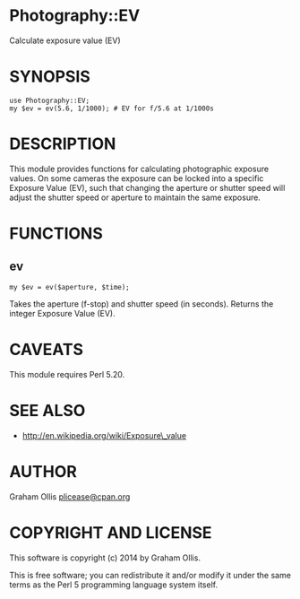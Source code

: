 # Photography::EV

Calculate exposure value (EV)

# SYNOPSIS

    use Photography::EV;
    my $ev = ev(5.6, 1/1000); # EV for f/5.6 at 1/1000s

# DESCRIPTION

This module provides functions for calculating photographic
exposure values.  On some cameras the exposure can be locked
into a specific Exposure Value (EV), such that changing the
aperture or shutter speed will adjust the shutter speed or
aperture to maintain the same exposure.

# FUNCTIONS

## ev

    my $ev = ev($aperture, $time);

Takes the aperture (f-stop) and shutter speed (in seconds).
Returns the integer Exposure Value (EV).

# CAVEATS

This module requires Perl 5.20.

# SEE ALSO

- http://en.wikipedia.org/wiki/Exposure\_value

# AUTHOR

Graham Ollis <plicease@cpan.org>

# COPYRIGHT AND LICENSE

This software is copyright (c) 2014 by Graham Ollis.

This is free software; you can redistribute it and/or modify it under
the same terms as the Perl 5 programming language system itself.
